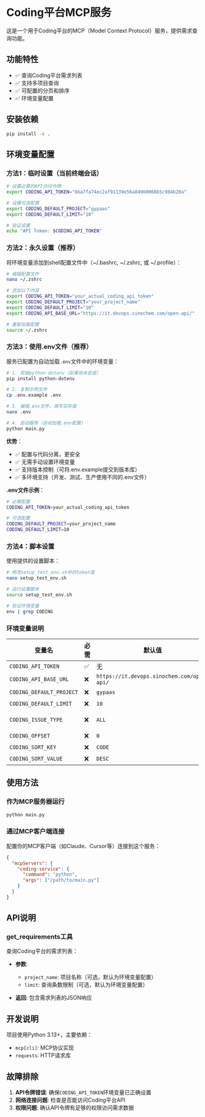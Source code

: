 # Coding平台MCP服务

这是一个用于Coding平台的MCP（Model Context Protocol）服务，提供需求查询功能。

## 功能特性

- ✅ 查询Coding平台需求列表
- ✅ 支持多项目查询
- ✅ 可配置的分页和排序
- ✅ 环境变量配置

## 安装依赖

```bash
pip install -e .
```

## 环境变量配置

### 方法1：临时设置（当前终端会话）
```bash
# 设置必需的API访问令牌
export CODING_API_TOKEN="6ba7fa74ec2af91139e56a84960068b5c984b20a"

# 设置可选配置
export CODING_DEFAULT_PROJECT="gypaas"
export CODING_DEFAULT_LIMIT="10"

# 验证设置
echo "API Token: $CODING_API_TOKEN"
```

### 方法2：永久设置（推荐）
将环境变量添加到shell配置文件中（~/.bashrc, ~/.zshrc, 或 ~/.profile）：

```bash
# 编辑配置文件
nano ~/.zshrc

# 添加以下内容
export CODING_API_TOKEN="your_actual_coding_api_token"
export CODING_DEFAULT_PROJECT="your_project_name"
export CODING_DEFAULT_LIMIT="10"
export CODING_API_BASE_URL="https://it.devops.sinochem.com/open-api/"

# 重新加载配置
source ~/.zshrc
```

### 方法3：使用.env文件（推荐）
服务已配置为自动加载`.env`文件中的环境变量：

```bash
# 1. 安装python-dotenv（如果尚未安装）
pip install python-dotenv

# 2. 复制示例文件
cp .env.example .env

# 3. 编辑.env文件，填写实际值
nano .env

# 4. 启动服务（自动加载.env配置）
python main.py
```

**优势**：
- ✅ 配置与代码分离，更安全
- ✅ 无需手动设置环境变量
- ✅ 支持版本控制（可将.env.example提交到版本库）
- ✅ 多环境支持（开发、测试、生产使用不同的.env文件）

**.env文件示例**：
```bash
# 必需配置
CODING_API_TOKEN=your_actual_coding_api_token

# 可选配置  
CODING_DEFAULT_PROJECT=your_project_name
CODING_DEFAULT_LIMIT=10
```

### 方法4：脚本设置
使用提供的设置脚本：

```bash
# 修改setup_test_env.sh中的token值
nano setup_test_env.sh

# 运行设置脚本
source setup_test_env.sh

# 验证环境变量
env | grep CODING
```

### 环境变量说明

| 变量名 | 必需 | 默认值 | 说明 |
|--------|------|--------|------|
| `CODING_API_TOKEN` | ✅ | 无 | Coding平台API访问令牌 |
| `CODING_API_BASE_URL` | ❌ | `https://it.devops.sinochem.com/open-api/` | API基础URL |
| `CODING_DEFAULT_PROJECT` | ❌ | `gypaas` | 默认项目名称 |
| `CODING_DEFAULT_LIMIT` | ❌ | `10` | 默认查询条数 |
| `CODING_ISSUE_TYPE` | ❌ | `ALL` | 需求类型（ALL/REQUIREMENT/BUG/TASK） |
| `CODING_OFFSET` | ❌ | `0` | 分页偏移量 |
| `CODING_SORT_KEY` | ❌ | `CODE` | 排序字段 |
| `CODING_SORT_VALUE` | ❌ | `DESC` | 排序方式 |

## 使用方法

### 作为MCP服务器运行

```bash
python main.py
```

### 通过MCP客户端连接

配置你的MCP客户端（如Claude、Cursor等）连接到这个服务：

```json
{
  "mcpServers": {
    "coding-service": {
      "command": "python",
      "args": ["/path/to/main.py"]
    }
  }
}
```

## API说明

### get_requirements工具

查询Coding平台的需求列表：

- **参数**:
  - `project_name`: 项目名称（可选，默认为环境变量配置）
  - `limit`: 查询条数限制（可选，默认为环境变量配置）

- **返回**: 包含需求列表的JSON响应

## 开发说明

项目使用Python 3.13+，主要依赖：
- `mcp[cli]`: MCP协议实现
- `requests`: HTTP请求库

## 故障排除

1. **API令牌错误**: 确保`CODING_API_TOKEN`环境变量已正确设置
2. **网络连接问题**: 检查是否能访问Coding平台API
3. **权限问题**: 确认API令牌有足够的权限访问需求数据
